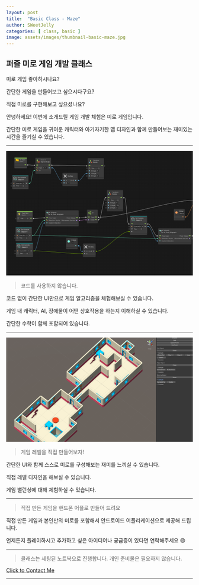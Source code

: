 ```yaml
---
layout: post
title:  "Basic Class - Maze"
author: SWeetJelly
categories: [ class, basic ]
image: assets/images/thumbnail-basic-maze.jpg
---
```


## 퍼즐 미로 게임 개발 클래스

미로 게임 좋아하시나요?

간단한 게임을 만들어보고 싶으시다구요?

직접 미로를 구현해보고 싶으셨나요?

안녕하세요! 이번에 소개드릴 게임 개발 체험은 미로 게임입니다.

간단한 미로 게임을 귀여운 캐릭터와 아기자기한 맵 디자인과 함께 만들어보는 재미있는 시간을 즐기실 수 있습니다.

---

![maze-visual-scripting](/assets/images/maze-visual-scripting.png)

> 코드를 사용하지 않습니다.

코드 없이 간단한 UI만으로 게임 알고리즘을 체험해보실 수 있습니다.

게임 내 캐릭터, AI, 장애물이 어떤 상호작용을 하는지 이해하실 수 있습니다.

간단한 수학이 함께 포함되어 있습니다.

---

![maze-level-editor](/assets/images/maze-level-editor.png)

> 게임 레벨을 직접 만들어보자!

간단한 UI와 함께 스스로 미로를 구성해보는 재미를 느끼실 수 있습니다.

직접 레벨 디자인을 해보실 수 있습니다.

게임 밸런싱에 대해 체험하실 수 있습니다.

---

> 직접 만든 게임을 핸드폰 어플로 만들어 드려요

직접 만든 게임과 본인만의 미로를 포함해서 안드로이드 어플리케이션으로 제공해 드립니다.

언제든지 플레이하시고 추가하고 싶은 아이디어나 궁금증이 있다면 연락해주세요 :smile:

---

> 클래스는 세팅된 노트북으로 진행합니다. 개인 준비물은 필요하지 않습니다.

[Click to Contact Me][Contact]

---

[Contact]: {{site.baseurl}}/contact/
